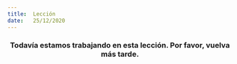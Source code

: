 ```yaml
---
title:  Lección
date:   25/12/2020
---
```


### <center>Todavía estamos trabajando en esta lección. Por favor, vuelva más tarde.</center>